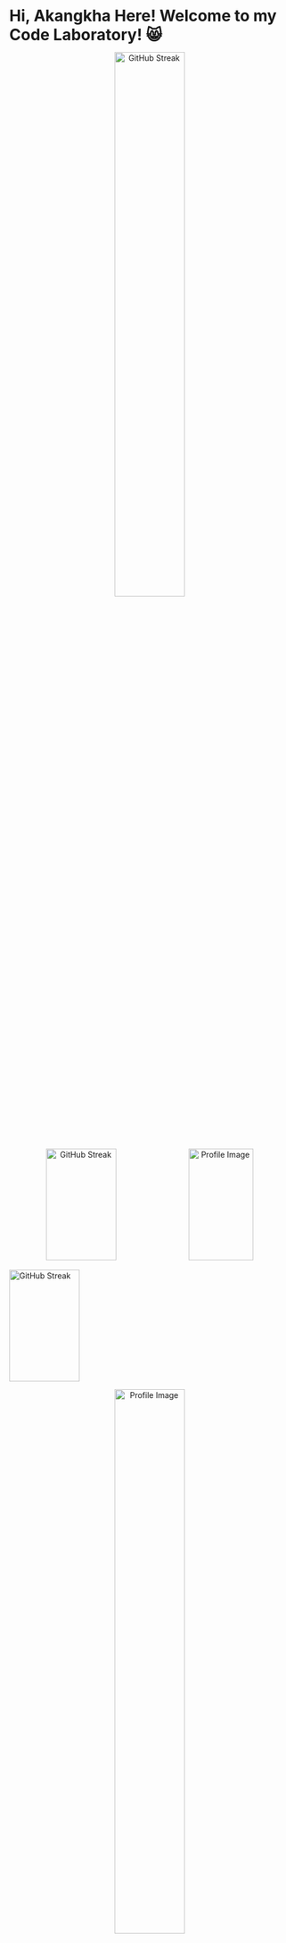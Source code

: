 <p align="center">
 <h1 style="display: inline-block; margin: 0;" align-"center"> Hi, Akangkha Here! Welcome to my Code Laboratory! 😸</h1>
</p>

<p align="center">
 <img src="https://github.com/user-attachments/assets/0b93cb7d-9a92-4b62-91a8-579647392f9e" alt="GitHub Streak" width="50%" style="vertical-align: middle;"/>
</p>


<p align="center">
  <img src="https://streak-stats.demolab.com?user=akangkha&theme=midnight-purple" alt="GitHub Streak" width="50%" style="height: 200px;" />
  <img src="https://github-readme-stats.vercel.app/api?username=akangkha&theme=midnight-purple&show_icons=true" alt="Profile Image" width="48%" style="height: 200px;" />
</p>
<img src="https://github-profile-summary-cards.vercel.app/api/cards/profile-details?username=akangkha&theme=theme=midnight-purple" alt="GitHub Streak" width="50%" style="height: 200px;" />

<p align="center">
  <img src="https://cdn.dribbble.com/users/1233499/screenshots/3850691/web-development.gif" alt="Profile Image" width="50%"/>
</p>

Pre-Final student in KIIT DU , CSE 
I am a passionate full-stack web developer hunting down projects whenever I get the opportunity! ⚔️
- 🔭 I'm a beginner in the exciting world of data science, eager to learn and contribute!
- ✒️ Fun fact: ... Always trusting my intuition
- ☕ Feel Free: ... to reach out to me if you have any sort of recommendations! We will definitely discuss that over a cup of coffee
- 🔗 You can always contact me as mentioned anytime


<!-- - 🌱 I’m currently learning ...
- 👯 I’m looking to collaborate on ...
- 🤔 I’m looking for help with ...
- 💬 Ask me about ...
- 📫 How to reach me: ...
- 😄 Pronouns: ... -->



<h2>Languages - tools </h2>
<img src="https://github.com/Akangkha/Akangkha/assets/113259853/a1ba5bf6-439c-471e-b0fc-23ec3796b325" width="50" height="50"  />
<img src="https://github.com/Akangkha/Akangkha/assets/113259853/0c1659fa-513c-4123-bf54-8b3c1e3df287" width="50" height="50"  />
<img src="https://github.com/Akangkha/Akangkha/assets/113259853/26ae747d-9d5c-4744-9f43-ec2e4c2d6605"  width="50" height="50"  />
<img src="https://github.com/Akangkha/Akangkha/assets/113259853/60206ca9-b099-4e40-af99-5858ddee91b3"  width="50" height="50"  />
<img src="https://github.com/Akangkha/Akangkha/assets/113259853/286198b3-6cb2-4c3c-89fc-aeee53906efe"  width="50" height="50"  />
<img src="https://github.com/Akangkha/Akangkha/assets/113259853/f308c46f-fa79-424a-a8d9-300a1a50148c"  width="50" height="50" />
<img src="https://github.com/Akangkha/Akangkha/assets/113259853/b8646b1e-bb50-4349-b7bd-eb3a8b3f303b"  width="50" height="50"  />
<img src="https://github.com/Akangkha/Akangkha/assets/113259853/23676216-3a1c-4049-a93c-6d18b2ce9059" width="50" height="50" />
<img src="https://github.com/Akangkha/Akangkha/assets/113259853/fd205124-2e9d-43f8-96cb-3a226e865a83" width="50" height="50" />
<img src="https://github.com/Akangkha/Akangkha/assets/113259853/984025ad-13ef-4d82-b130-19691afab1ed"  width="50" height="50"  />



